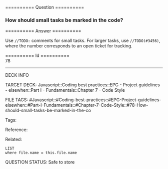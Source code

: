 ========== Question ==========  

### How should small tasks be marked in the code?  

========== Answer ==========  

Use `//TODO:` comments for small tasks. For larger tasks, use `//TODO(#3456)`, where the number corresponds to an open ticket for tracking.

========== Id ==========  
78

---

DECK INFO

TARGET DECK: Javascript::Coding best practices::EPG - Project guidelines - elsewhen::Part I - Fundamentals::Chapter 7 - Code Style

FILE TAGS: #Javascript::#Coding-best-practices::#EPG-Project-guidelines-elsewhen::#Part-I-Fundamentals::#Chapter-7-Code-Style::#78-How-should-small-tasks-be-marked-in-the-co

Tags:

Reference:

Related:

```dataview
LIST
where file.name = this.file.name
```

QUESTION STATUS: Safe to store

